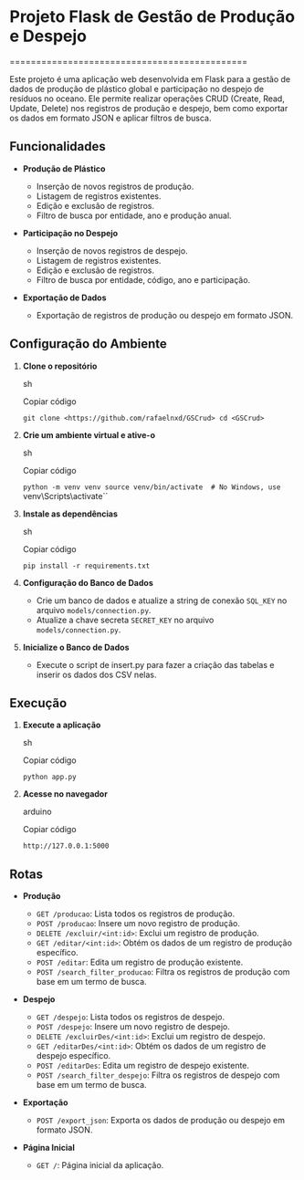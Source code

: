 # Projeto Flask de Gestão de Produção e Despejo
=============================================

Este projeto é uma aplicação web desenvolvida em Flask para a gestão de dados de produção de plástico global e participação no despejo de resíduos no oceano. Ele permite realizar operações CRUD (Create, Read, Update, Delete) nos registros de produção e despejo, bem como exportar os dados em formato JSON e aplicar filtros de busca.

Funcionalidades
---------------

-   **Produção de Plástico**

    -   Inserção de novos registros de produção.
    -   Listagem de registros existentes.
    -   Edição e exclusão de registros.
    -   Filtro de busca por entidade, ano e produção anual.
-   **Participação no Despejo**

    -   Inserção de novos registros de despejo.
    -   Listagem de registros existentes.
    -   Edição e exclusão de registros.
    -   Filtro de busca por entidade, código, ano e participação.
-   **Exportação de Dados**

    -   Exportação de registros de produção ou despejo em formato JSON.



Configuração do Ambiente
------------------------

1.  **Clone o repositório**

    sh

    Copiar código

    `git clone <https://github.com/rafaelnxd/GSCrud>
    cd <GSCrud>`

2.  **Crie um ambiente virtual e ative-o**

    sh

    Copiar código

    `python -m venv venv
    source venv/bin/activate  # No Windows, use `venv\Scripts\activate``

3.  **Instale as dependências**

    sh

    Copiar código

    `pip install -r requirements.txt`

4.  **Configuração do Banco de Dados**

    -   Crie um banco de dados e atualize a string de conexão `SQL_KEY` no arquivo `models/connection.py`.
    -   Atualize a chave secreta `SECRET_KEY` no arquivo `models/connection.py`.
5.  **Inicialize o Banco de Dados**

    -   Execute o script de insert.py para fazer a criação das tabelas e inserir os dados dos CSV nelas.


Execução
--------

1.  **Execute a aplicação**

    sh

    Copiar código

    `python app.py`

2.  **Acesse no navegador**

    arduino

    Copiar código

    `http://127.0.0.1:5000`


Rotas
-----

-   **Produção**

    -   `GET /producao`: Lista todos os registros de produção.
    -   `POST /producao`: Insere um novo registro de produção.
    -   `DELETE /excluir/<int:id>`: Exclui um registro de produção.
    -   `GET /editar/<int:id>`: Obtém os dados de um registro de produção específico.
    -   `POST /editar`: Edita um registro de produção existente.
    -   `POST /search_filter_producao`: Filtra os registros de produção com base em um termo de busca.
-   **Despejo**

    -   `GET /despejo`: Lista todos os registros de despejo.
    -   `POST /despejo`: Insere um novo registro de despejo.
    -   `DELETE /excluirDes/<int:id>`: Exclui um registro de despejo.
    -   `GET /editarDes/<int:id>`: Obtém os dados de um registro de despejo específico.
    -   `POST /editarDes`: Edita um registro de despejo existente.
    -   `POST /search_filter_despejo`: Filtra os registros de despejo com base em um termo de busca.
-   **Exportação**

    -   `POST /export_json`: Exporta os dados de produção ou despejo em formato JSON.
-   **Página Inicial**

    -   `GET /`: Página inicial da aplicação.

